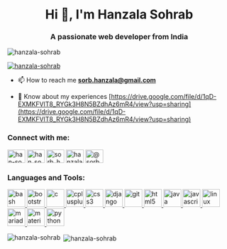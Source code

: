 <h1 align="center">Hi 👋, I'm Hanzala Sohrab</h1>
<h3 align="center">A passionate web developer from India</h3>

<p align="left"> <img src="https://komarev.com/ghpvc/?username=hanzala-sohrab&label=Profile%20views&color=0e75b6&style=flat" alt="hanzala-sohrab" /> </p>

<p align="left"> <a href="https://github.com/ryo-ma/github-profile-trophy"><img src="https://github-profile-trophy.vercel.app/?username=hanzala-sohrab" alt="hanzala-sohrab" /></a> </p>

- 📫 How to reach me **sorb.hanzala@gmail.com**

- 📄 Know about my experiences [https://drive.google.com/file/d/1qD-EXMKFVlT8_RYGk3H8N5BZdhAz6mR4/view?usp=sharing](https://drive.google.com/file/d/1qD-EXMKFVlT8_RYGk3H8N5BZdhAz6mR4/view?usp=sharing)

<h3 align="left">Connect with me:</h3>
<p align="left">
<a href="https://linkedin.com/in/han-so" target="blank"><img align="center" src="https://cdn.jsdelivr.net/npm/simple-icons@3.0.1/icons/linkedin.svg" alt="han-so" height="30" width="40" /></a>
<a href="https://www.codechef.com/users/han_so" target="blank"><img align="center" src="https://cdn.jsdelivr.net/npm/simple-icons@3.1.0/icons/codechef.svg" alt="han_so" height="30" width="40" /></a>
<a href="https://www.hackerrank.com/sorb_hanzala" target="blank"><img align="center" src="https://cdn.jsdelivr.net/npm/simple-icons@3.0.1/icons/hackerrank.svg" alt="sorb_hanzala" height="30" width="40" /></a>
<a href="https://codeforces.com/profile/hanzala" target="blank"><img align="center" src="https://cdn.jsdelivr.net/npm/simple-icons@3.0.1/icons/codeforces.svg" alt="hanzala" height="30" width="40" /></a>
<a href="https://www.hackerearth.com/@sorb.hanzala" target="blank"><img align="center" src="https://cdn.jsdelivr.net/npm/simple-icons@3.0.1/icons/hackerearth.svg" alt="@sorb.hanzala" height="30" width="40" /></a>
</p>

<h3 align="left">Languages and Tools:</h3>
<p align="left"> <a href="https://www.gnu.org/software/bash/" target="_blank"> <img src="https://www.vectorlogo.zone/logos/gnu_bash/gnu_bash-icon.svg" alt="bash" width="40" height="40"/> </a> <a href="https://getbootstrap.com" target="_blank"> <img src="https://devicons.github.io/devicon/devicon.git/icons/bootstrap/bootstrap-plain.svg" alt="bootstrap" width="40" height="40"/> </a> <a href="https://www.cprogramming.com/" target="_blank"> <img src="https://devicons.github.io/devicon/devicon.git/icons/c/c-original.svg" alt="c" width="40" height="40"/> </a> <a href="https://www.w3schools.com/cpp/" target="_blank"> <img src="https://devicons.github.io/devicon/devicon.git/icons/cplusplus/cplusplus-original.svg" alt="cplusplus" width="40" height="40"/> </a> <a href="https://www.w3schools.com/css/" target="_blank"> <img src="https://devicons.github.io/devicon/devicon.git/icons/css3/css3-original-wordmark.svg" alt="css3" width="40" height="40"/> </a> <a href="https://www.djangoproject.com/" target="_blank"> <img src="https://devicons.github.io/devicon/devicon.git/icons/django/django-original.svg" alt="django" width="40" height="40"/> </a> <a href="https://git-scm.com/" target="_blank"> <img src="https://www.vectorlogo.zone/logos/git-scm/git-scm-icon.svg" alt="git" width="40" height="40"/> </a> <a href="https://www.w3.org/html/" target="_blank"> <img src="https://devicons.github.io/devicon/devicon.git/icons/html5/html5-original-wordmark.svg" alt="html5" width="40" height="40"/> </a> <a href="https://www.java.com" target="_blank"> <img src="https://devicons.github.io/devicon/devicon.git/icons/java/java-original-wordmark.svg" alt="java" width="40" height="40"/> </a> <a href="https://developer.mozilla.org/en-US/docs/Web/JavaScript" target="_blank"> <img src="https://devicons.github.io/devicon/devicon.git/icons/javascript/javascript-original.svg" alt="javascript" width="40" height="40"/> </a> <a href="https://www.linux.org/" target="_blank"> <img src="https://devicons.github.io/devicon/devicon.git/icons/linux/linux-original.svg" alt="linux" width="40" height="40"/> </a> <a href="https://mariadb.org/" target="_blank"> <img src="https://www.vectorlogo.zone/logos/mariadb/mariadb-icon.svg" alt="mariadb" width="40" height="40"/> </a> <a href="https://materializecss.com/" target="_blank"> <img src="https://raw.githubusercontent.com/prplx/svg-logos/5585531d45d294869c4eaab4d7cf2e9c167710a9/svg/materialize.svg" alt="materialize" width="40" height="40"/> </a> <a href="https://www.python.org" target="_blank"> <img src="https://devicons.github.io/devicon/devicon.git/icons/python/python-original.svg" alt="python" width="40" height="40"/> </a> </p>

<p><img align="left" src="https://github-readme-stats.vercel.app/api/top-langs?username=hanzala-sohrab&show_icons=true&locale=en&layout=compact" alt="hanzala-sohrab" /></p>

<p>&nbsp;<img align="center" src="https://github-readme-stats.vercel.app/api?username=hanzala-sohrab&show_icons=true&locale=en" alt="hanzala-sohrab" /></p>

